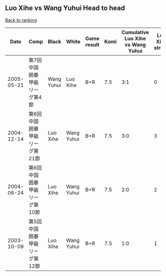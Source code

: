 ## Luo Xihe vs Wang Yuhui Head to head

[Back to ranking](../../index.md)




| **Date** | **Comp** | **Black** | **White** | **Game result** | **Komi** | **Cumulative Luo Xihe vs Wang Yuhui** | **Luo Xihe streak** | **Wang Yuhui streak** | 
| --- | --- | --- | --- | --- | --- | --- | --- | --- |
| 2005-05-21 | 第7回中国囲碁甲級リーグ第4節 | Wang Yuhui | Luo Xihe | B+R | 7.5 | 3:1 | 0 | 1 | 
| 2004-12-14 | 第6回中国囲碁甲級リーグ第21節 | Luo Xihe | Wang Yuhui | B+R | 7.5 | 3:0 | 3 | 0 | 
| 2004-06-24 | 第6回中国囲碁甲級リーグ第10節 | Luo Xihe | Wang Yuhui | B+R | 7.5 | 2:0 | 2 | 0 | 
| 2003-10-09 | 第5回中国囲碁甲級リーグ第12節 | Luo Xihe | Wang Yuhui | B+R | 7.5 | 1:0 | 1 | 0 |




